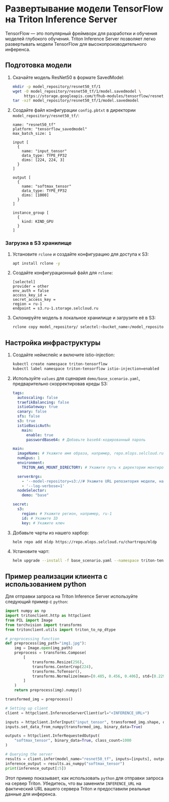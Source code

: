 # Развертывание модели TensorFlow на Triton Inference Server

TensorFlow — это популярный фреймворк для разработки и обучения моделей глубокого обучения. Triton Inference Server позволяет легко развертывать модели TensorFlow для высокопроизводительного инференса.

## Подготовка модели

1. Скачайте модель ResNet50 в формате SavedModel:
   ```bash
   mkdir -p model_repository/resnet50_tf/1
   wget -O model_repository/resnet50_tf/1/model.savedmodel \
        https://storage.googleapis.com/tfhub-modules/tensorflow/resnet_50/classification/1.tar.gz
   tar -xzf model_repository/resnet50_tf/1/model.savedmodel
   ```

2. Создайте файл конфигурации `config.pbtxt` в директории `model_repository/resnet50_tf/`:
   ```plaintext
   name: "resnet50_tf"
   platform: "tensorflow_savedmodel"
   max_batch_size: 1

   input [
     {
       name: "input_tensor"
       data_type: TYPE_FP32
       dims: [224, 224, 3]
     }
   ]

   output [
     {
       name: "softmax_tensor"
       data_type: TYPE_FP32
       dims: [1000]
     }
   ]

   instance_group [
     {
       kind: KIND_GPU
     }
   ]
   ```

### Загрузка в S3 хранилище

1. Установите `rclone` и создайте конфигурацию для доступа к S3:
   ```bash
   apt install rclone -y
   ```

2. Создайте конфигурационный файл для `rclone`:
   ```
   [selectel]
   provider = other
   env_auth = false
   access_key_id =
   secret_access_key =
   region = ru-1
   endpoint = s3.ru-1.storage.selcloud.ru
   ```

3. Склонируйте модель в локальное хранилище и загрузите её в S3:
   ```bash
   rclone copy model_repository/ selectel:<bucket_name>/model_repository
   ```

## Настройка инфраструктуры

1. Создайте неймспейс и включите istio-injection:
   ```bash
   kubectl create namespace triton-tensorflow
   kubectl label namespace triton-tensorflow istio-injection=enabled
   ```

2. Используйте `values` для сценария `demo/base_scenario.yaml`, предварительно скорректировав креды S3:

   ```yaml
   tags:
     autoscaling: false
     traefikBalancing: false
     istioGateway: true
     canary: false
     sfs: false
     s3: true
     istioBasicAuth:
       main:
         enable: true
         passwordBase64: # Добавьте base64-кодированный пароль

   main:
     imageName: # Укажите имя образа, например, repo.mlops.selcloud.ru/mldp/triton_transformer_server:24.05-zstd
     numGpus: 1
     environment:
       TRITON_AWS_MOUNT_DIRECTORY: # Укажите путь к директории монтирования AWS, например, /opt/tritonserver

     serverArgs:
       - '--model-repository=s3://# Укажите URL репозитория модели, например, https://s3.ru-1.storage.selcloud.ru:443/<bucket_name>/model_repository'
       - '--log-verbose=1'
     nodeSelector:
       demo: "base"

   secret:
     s3:
       region: # Укажите регион, например, ru-1
       id: # Укажите ID
       key: # Укажите ключ
   ```

3. Добавьте чарты из нашего харбор:
   ```bash
   helm repo add mldp https://repo.mlops.selcloud.ru/chartrepo/mldp
   ```

4. Установите чарт:
   ```bash
   helm upgrade --install -f base_scenario.yaml --namespace triton-tensorflow triton-tensorflow mldp/triton-inference-server 
   ```

## Пример реализации клиента с использованием python

Для отправки запроса на Triton Inference Server используйте следующий пример с `python`:

```python
import numpy as np
import tritonclient.http as httpclient
from PIL import Image
from torchvision import transforms
from tritonclient.utils import triton_to_np_dtype

# preprocessing function
def preprocess(img_path="img1.jpg"):
    img = Image.open(img_path)
    preprocess = transforms.Compose(
        [
            transforms.Resize(256),
            transforms.CenterCrop(224),
            transforms.ToTensor(),
            transforms.Normalize(mean=[0.485, 0.456, 0.406], std=[0.229, 0.224, 0.225]),
        ]
    )
    return preprocess(img).numpy()

transformed_img = preprocess()

# Setting up client
client = httpclient.InferenceServerClient(url="<INFERENCE_URL>")

inputs = httpclient.InferInput("input_tensor", transformed_img.shape, datatype="FP32")
inputs.set_data_from_numpy(transformed_img, binary_data=True)

outputs = httpclient.InferRequestedOutput(
    "softmax_tensor", binary_data=True, class_count=1000
)

# Querying the server
results = client.infer(model_name="resnet50_tf", inputs=[inputs], outputs=[outputs])
inference_output = results.as_numpy("softmax_tensor")
print(inference_output[:5])
```

Этот пример показывает, как использовать `python` для отправки запроса на сервер Triton. Убедитесь, что вы заменили `INFERENCE_URL` на фактический URL вашего сервера Triton и предоставили реальные данные для инференса. 